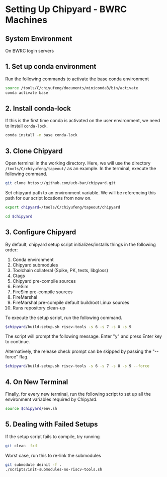 # Setting Up Chipyard - BWRC Machines

## System Environment

On BWRC login servers

## 1. Set up conda environment

Run the following commands to activate the base conda environment

```bash
source /tools/C/chiyufeng/documents/miniconda3/bin/activate
conda activate base
```

## 2. Install conda-lock

If this is the first time conda is activated on the user environment, we need to install `conda-lock`.

```bash
conda install -n base conda-lock
```

## 3. Clone Chipyard

Open terminal in the working directory. Here, we will use the directory `/tools/C/chiyufeng/tapeout/` as an example. In the terminal, execute the following command.

```bash
git clone https://github.com/ucb-bar/chipyard.git
```

Set chipyard path to an environment variable. We will be referencing this path for our script locations from now on.

```bash
export chipyard=/tools/C/chiyufeng/tapeout/chipyard
```

```bash
cd $chipyard
```

## 3. Configure Chipyard

By default, chipyard setup script initializes/installs things in the following order:

1. Conda environment
2. Chipyard submodules
3. Toolchain collateral (Spike, PK, tests, libgloss)
4. Ctags
5. Chipyard pre-compile sources
6. FireSim
7. FireSim pre-compile sources
8. FireMarshal
9. FireMarshal pre-compile default buildroot Linux sources
10. Runs repository clean-up

To execute the setup script, run the following command.

```bash
$chipyard/build-setup.sh riscv-tools -s 6 -s 7 -s 8 -s 9
```

The script will prompt the following message. Enter "y" and press Enter key to continue.

Alternatively, the release check prompt can be skipped by passing the "--force" flag.

```bash
$chipyard/build-setup.sh riscv-tools -s 6 -s 7 -s 8 -s 9 --force
```

## 4. On New Terminal

Finally, for every new terminal, run the following script to set up all the environment variables required by Chipyard.

```bash
source $chipyard/env.sh
```

## 5. Dealing with Failed Setups

If the setup script fails to compile, try running

```bash
git clean -fxd
```

Worst case, run this to re-link the submodules

```bash
git submodule deinit -f .
./scripts/init-submodules-no-riscv-tools.sh 
```

##
